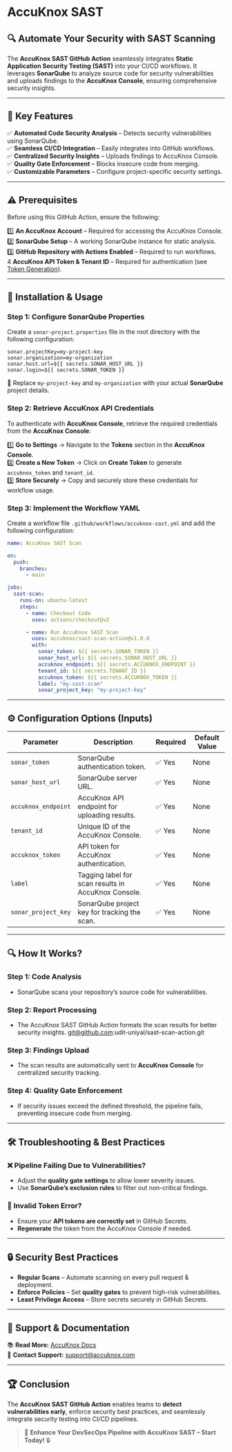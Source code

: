 # **AccuKnox SAST**

## 🔍 **Automate Your Security with SAST Scanning**

The **AccuKnox SAST GitHub Action** seamlessly integrates **Static Application Security Testing (SAST)** into your CI/CD workflows. It leverages **SonarQube** to analyze source code for security vulnerabilities and uploads findings to the **AccuKnox Console**, ensuring comprehensive security insights.

---

## 🎯 **Key Features**

✅ **Automated Code Security Analysis** – Detects security vulnerabilities using SonarQube.  
✅ **Seamless CI/CD Integration** – Easily integrates into GitHub workflows.  
✅ **Centralized Security Insights** – Uploads findings to AccuKnox Console.  
✅ **Quality Gate Enforcement** – Blocks insecure code from merging.  
✅ **Customizable Parameters** – Configure project-specific security settings.  

---

## ⚠️ **Prerequisites**

Before using this GitHub Action, ensure the following:

1️⃣ **An AccuKnox Account** – Required for accessing the AccuKnox Console.  
2️⃣ **SonarQube Setup** – A working SonarQube instance for static analysis.  
3️⃣ **GitHub Repository with Actions Enabled** – Required to run workflows.  
4  **AccuKnox API Token & Tenant ID** – Required for authentication (see [Token Generation](https://help.accuknox.com/getting-started/how-to-create-tokens/)).  

---

## 📌 **Installation & Usage**

### **Step 1: Configure SonarQube Properties**

Create a `sonar-project.properties` file in the root directory with the following configuration:

```properties
sonar.projectKey=my-project-key
sonar.organization=my-organization
sonar.host.url=${{ secrets.SONAR_HOST_URL }}
sonar.login=${{ secrets.SONAR_TOKEN }}
```

🔹 Replace `my-project-key` and `my-organization` with your actual **SonarQube** project details.

### **Step 2: Retrieve AccuKnox API Credentials**

To authenticate with **AccuKnox Console**, retrieve the required credentials from the **AccuKnox Console**:


1️⃣ **Go to Settings** → Navigate to the **Tokens** section in the **AccuKnox Console**.  
2️⃣ **Create a New Token** → Click on **Create Token** to generate `accuknox_token` and `tenant_id`.  
3️⃣ **Store Securely** → Copy and securely store these credentials for workflow usage.  

### **Step 3: Implement the Workflow YAML**

Create a workflow file `.github/workflows/accuknox-sast.yml` and add the following configuration:

```yaml
name: AccuKnox SAST Scan

on:
  push:
    branches:
      - main

jobs:
  sast-scan:
    runs-on: ubuntu-latest
    steps:
      - name: Checkout Code
        uses: actions/checkout@v2

      - name: Run AccuKnox SAST Scan
        uses: accuknox/sast-scan-action@v1.0.0
        with:
          sonar_token: ${{ secrets.SONAR_TOKEN }}
          sonar_host_url: ${{ secrets.SONAR_HOST_URL }}
          accuknox_endpoint: ${{ secrets.ACCUKNOX_ENDPOINT }}
          tenant_id: ${{ secrets.TENANT_ID }}
          accuknox_token: ${{ secrets.ACCUKNOX_TOKEN }}
          label: "my-sast-scan"
          sonar_project_key: "my-project-key"

```

---

## ⚙️ **Configuration Options (Inputs)**

| **Parameter**        | **Description**                                      | **Required** | **Default Value** |
|----------------------|------------------------------------------------------|--------------|-------------------|
| `sonar_token`       | SonarQube authentication token.                      | ✅ Yes       | None              |
| `sonar_host_url`    | SonarQube server URL.                                | ✅ Yes       | None              |
| `accuknox_endpoint` | AccuKnox API endpoint for uploading results.         | ✅ Yes       | None              |
| `tenant_id`         | Unique ID of the AccuKnox Console.               | ✅ Yes       | None              |
| `accuknox_token`    | API token for AccuKnox authentication.               | ✅ Yes       | None              |
| `label`             | Tagging label for scan results in AccuKnox Console.          | ✅ Yes       | None              |
| `sonar_project_key` | SonarQube project key for tracking the scan.         | ✅ Yes       | None              |

---

## 🔍 **How It Works?**

### **Step 1: Code Analysis**
- SonarQube scans your repository’s source code for vulnerabilities.

### **Step 2: Report Processing**
- The AccuKnox SAST GitHub Action formats the scan results for better security insights.
git@github.com:udit-uniyal/sast-scan-action.git
### **Step 3: Findings Upload**
- The scan results are automatically sent to **AccuKnox Console** for centralized security tracking.

### **Step 4: Quality Gate Enforcement**
- If security issues exceed the defined threshold, the pipeline fails, preventing insecure code from merging.

---

## 🛠️ **Troubleshooting & Best Practices**

### ❌ **Pipeline Failing Due to Vulnerabilities?**
- Adjust the **quality gate settings** to allow lower severity issues.  
- Use **SonarQube’s exclusion rules** to filter out non-critical findings.  

### 🔑 **Invalid Token Error?**
- Ensure your **API tokens are correctly set** in GitHub Secrets.  
- **Regenerate** the token from the AccuKnox Console if needed.  

---

## 🔒 **Security Best Practices**

- **Regular Scans** – Automate scanning on every pull request & deployment.  
- **Enforce Policies** – Set **quality gates** to prevent high-risk vulnerabilities.  
- **Least Privilege Access** – Store secrets securely in GitHub Secrets.  

---

## 📖 **Support & Documentation**

📚 **Read More:** [AccuKnox Docs](https://help.accuknox.com/)  
📧 **Contact Support:** [support@accuknox.com](mailto:support@accuknox.com)  

---

## 🏆 **Conclusion**

The **AccuKnox SAST GitHub Action** enables teams to **detect vulnerabilities early**, enforce security best practices, and seamlessly integrate security testing into CI/CD pipelines. 

> 🔹 **Enhance Your DevSecOps Pipeline with AccuKnox SAST – Start Today!** 🔒


